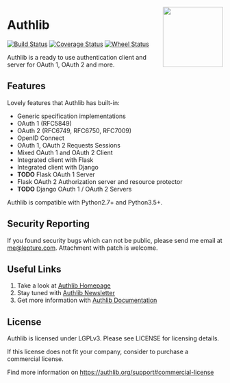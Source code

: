 <a href="https://authlib.org/"><img src="https://authlib.org/logo.png" align="right" width="140" /></a>

# Authlib

<a href="https://travis-ci.org/lepture/authlib"><img src="https://api.travis-ci.org/lepture/authlib.svg?branch=master" alt="Build Status"></a>
<a href="https://codecov.io/gh/lepture/authlib?branch=master"><img src="https://codecov.io/gh/lepture/authlib/branch/master/graph/badge.svg" alt="Coverage Status"></a>
<a href="https://pypi.python.org/pypi/authlib/"><img src="https://img.shields.io/pypi/wheel/authlib.svg?style=flat" alt="Wheel Status"></a>

Authlib is a ready to use authentication client and server for
OAuth 1, OAuth 2 and more.

## Features

Lovely features that Authlib has built-in:

- Generic specification implementations
- OAuth 1 (RFC5849)
- OAuth 2 (RFC6749, RFC6750, RFC7009)
- OpenID Connect
- OAuth 1, OAuth 2 Requests Sessions
- Mixed OAuth 1 and OAuth 2 Client
- Integrated client with Flask
- Integrated client with Django
- **TODO** Flask OAuth 1 Server
- Flask OAuth 2 Authorization server and resource protector
- **TODO** Django OAuth 1 / OAuth 2 Servers

Authlib is compatible with Python2.7+ and Python3.5+.

## Security Reporting

If you found security bugs which can not be public, please send me
email at <me@lepture.com>. Attachment with patch is welcome.

## Useful Links

1. Take a look at [Authlib Homepage](https://authlib.org/)
2. Stay tuned with [Authlib Newsletter](https://tinyletter.com/authlib)
3. Get more information with [Authlib Documentation](https://docs.authlib.org/)

## License

Authlib is licensed under LGPLv3. Please see LICENSE for licensing details.

If this license does not fit your company, consider to purchase a commercial
license.

Find more information on <https://authlib.org/support#commercial-license>
